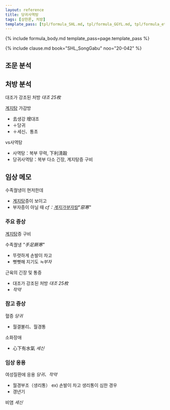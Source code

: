 ```yaml
---
layout: reference
title: 당귀사역탕
tags: [상한론, 처방]
template_pass: [tpl/formula_SHL.md, tpl/formula_GGYL.md, tpl/formula_etc.md]
---
```



{% include formula_body.md template_pass=page.template_pass %}

{% include clause.md book="SHL_SongGabu" noo="20-042" %}

## 조문 분석

## 처방 분석

대조가 강조된 처방 _대조 25枚_

[계지탕]({{site.formulaurl}}/계지탕) 가감방
* 去생강 增대조
* ＋당귀
* ＋세신、통초

vs사역탕
* 사역탕：복부 무력, 下利淸穀
* 당귀사역탕：복부 다소 긴장, 계지탕증 구비

## 임상 메모

수족궐냉이 현저한데
* [계지탕]({{site.formulaurl}}/계지탕)증이 보이고
* 부자증이 아닐 때 _cf：[계지가부자탕]({{site.formulaurl}}/계지가부자탕)"惡寒"_

### 주요 증상

[계지탕]({{site.formulaurl}}/계지탕)증 구비

수족궐냉 _"手足厥寒"_
* 뚜렷하게 손발이 차고
* 뻣뻣해 지기도 _≒부자_

근육의 긴장 및 통증
* 대조가 강조된 처방 _대조 25枚_
* _작약_

### 참고 증상

혈증 _당귀_
* 월결불리、월경통

소화장애
* 心下有水氣 _세신_

### 임상 응용

여성질환에 응용 _당귀、작약_
* 월경부조（생리통） ex) 손발이 차고 생리통이 심한 경우
* 갱년기

비염 _세신_
